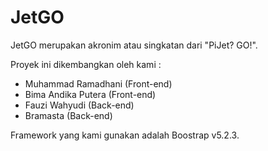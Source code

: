 # JetGO

JetGO merupakan akronim atau singkatan dari "PiJet? GO!".

Proyek ini dikembangkan oleh kami :

- Muhammad Ramadhani (Front-end)
- Bima Andika Putera (Front-end)
- Fauzi Wahyudi (Back-end)
- Bramasta (Back-end)

Framework yang kami gunakan adalah Boostrap v5.2.3.

